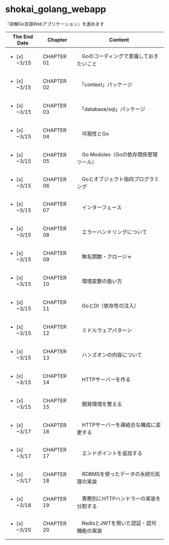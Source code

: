 # shokai_golang_webapp
『詳解Go言語Webアプリケーション』を進めます

| The End Date | Chapter | Content |
| ---- | ---- | ---- |
|<ul><li>[x] ~3/15 | CHAPTER 01 |　Goのコーディングで意識しておきたいこと
|<ul><li>[x] ~3/15 | CHAPTER 02 |　「context」パッケージ
|<ul><li>[x] ~3/15 | CHAPTER 03 |　「database/sql」パッケージ
|<ul><li>[x] ~3/15 | CHAPTER 04 |　可視性とGo
|<ul><li>[x] ~3/15 | CHAPTER 05 |　Go Modules（Goの依存関係管理ツール）
|<ul><li>[x] ~3/15 | CHAPTER 06 |　Goとオブジェクト指向プログラミング
|<ul><li>[x] ~3/15 | CHAPTER 07 |　インターフェース
|<ul><li>[x] ~3/15 | CHAPTER 08 |　エラーハンドリングについて
|<ul><li>[x] ~3/15 | CHAPTER 09 |　無名関数・クロージャ
|<ul><li>[x] ~3/15 | CHAPTER 10 |　環境変数の扱い方
|<ul><li>[x] ~3/15 | CHAPTER 11 |　GoとDI（依存性の注入）
|<ul><li>[x] ~3/15 | CHAPTER 12 |　ミドルウェアパターン
|<ul><li>[x] ~3/15 | CHAPTER 13 |　ハンズオンの内容について
|<ul><li>[x] ~3/15 | CHAPTER 14 |　HTTPサーバーを作る
|<ul><li>[x] ~3/15 | CHAPTER 15 |　開発環境を整える
|<ul><li>[x] ~3/17 | CHAPTER 16 |　HTTPサーバーを疎結合な構成に変更する
|<ul><li>[x] ~3/17 | CHAPTER 17 |　エンドポイントを追加する
|<ul><li>[x] ~3/17 | CHAPTER 18 |　RDBMSを使ったデータの永続化処理の実装
|<ul><li>[x] ~3/18 | CHAPTER 19 |　責務別にHTTPハンドラーの実装を分割する
|<ul><li>[x] ~3/20 | CHAPTER 20 |　RedisとJWTを用いた認証・認可機能の実装

